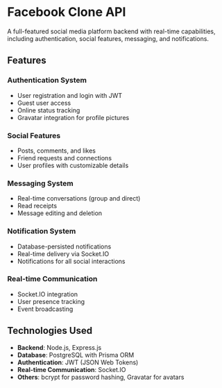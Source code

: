 # Facebook Clone API

A full-featured social media platform backend with real-time capabilities, including authentication, social features, messaging, and notifications.

## Features

### Authentication System

- User registration and login with JWT
- Guest user access
- Online status tracking
- Gravatar integration for profile pictures

### Social Features

- Posts, comments, and likes
- Friend requests and connections
- User profiles with customizable details

### Messaging System

- Real-time conversations (group and direct)
- Read receipts
- Message editing and deletion

### Notification System

- Database-persisted notifications
- Real-time delivery via Socket.IO
- Notifications for all social interactions

### Real-time Communication

- Socket.IO integration
- User presence tracking
- Event broadcasting

## Technologies Used

- **Backend**: Node.js, Express.js
- **Database**: PostgreSQL with Prisma ORM
- **Authentication**: JWT (JSON Web Tokens)
- **Real-time Communication**: Socket.IO
- **Others**: bcrypt for password hashing, Gravatar for avatars
